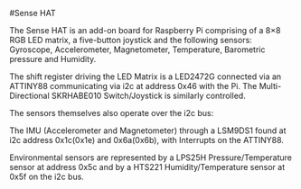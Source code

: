 <!--
---
name: Sense HAT
class: board
type: led,sensor
formfactor: HAT
manufacturer: Raspberry Pi
description: Add-on board that includes an 8×8 RGB LED matrix, 5-button joystick as well as IMU and environmental sensors
url: https://www.raspberrypi.org/products/sense-hat/
image: 'sense-hat.png'
pincount: 40
eeprom: setup
power:
  '1':
  '2':
ground:
  '6':
  '9':
  '14':
  '20':
  '25':
  '30':
  '34':
  '39':
pin:
  '3':
    mode: i2c
  '5':
    mode: i2c
i2c:
  '0x5c':
    name: Pressure/Temp
    device: lps25h
  '0x5f':
    name: Humidity/Temp
    device: hts221
  '0x6a':
    name: Accelerometer
    device: lsm9ds1
  '0x1c':
    name: Magnetometer
    device: lsm9ds1
  '0x46':
    name: LED Matrix
    device: led2472g
install:
  'devices':
    - 'i2c'
-->
#Sense HAT

The Sense HAT is an add-on board for Raspberry Pi comprising of a 8×8 RGB LED matrix, a five-button joystick and the following sensors: Gyroscope, Accelerometer, Magnetometer, Temperature, Barometric pressure and Humidity.

The shift register driving the LED Matrix is a LED2472G connected via an ATTINY88 communicating via i2c at address 0x46 with the Pi. The Multi-Directional SKRHABE010 Switch/Joystick is similarly controlled.

The sensors themselves also operate over the i2c bus:

The IMU (Accelerometer and Magnetometer) through a LSM9DS1 found at i2c address 0x1c(0x1e) and 0x6a(0x6b), with Interrupts on the ATTINY88.

Environmental sensors are represented by a LPS25H Pressure/Temperature sensor at address 0x5c and by a HTS221 Humidity/Temperature sensor at 0x5f on the i2c bus.
